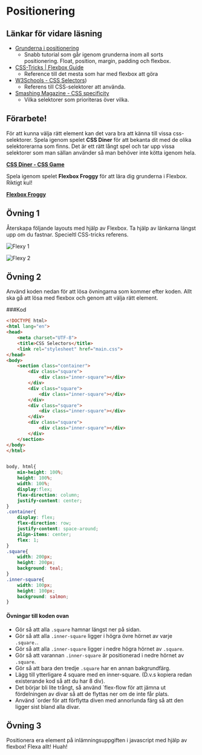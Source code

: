 # Positionering

## Länkar för vidare läsning

* [Grunderna i positionering](http://learnlayout.com/)
    - Snabb tutorial som går igenom grunderna inom all sorts positionering. Float, position, margin, padding och flexbox.
* [CSS-Tricks | Flexbox Guide](https://css-tricks.com/snippets/css/a-guide-to-flexbox/)
    - Reference till det mesta som har med flexbox att göra
* [W3Schools - CSS Selectors](http://www.w3schools.com/cssref/css_selectors.asp))
    - Referens till CSS-selektorer att använda.
* [Smashing Magazine - CSS specificity](https://www.smashingmagazine.com/2007/07/css-specificity-things-you-should-know/)
    - Vilka selektorer som prioriteras över vilka.


## Förarbete!

För att kunna välja rätt element kan det vara bra att känna till vissa css-selektorer. Spela igenom spelet **CSS Diner** för att bekanta dit med de olika selektorerarna som finns. Det är ett rätt långt spel och tar upp vissa selektorer som man sällan använder så man behöver inte kötta igenom hela.

**[CSS Diner - CSS Game](https://flukeout.github.io/)**

Spela igenom spelet **Flexbox Froggy** för att lära dig grunderna i Flexbox. Riktigt kul!

**[Flexbox Froggy](http://flexboxfroggy.com/)**


## Övning 1

Återskapa följande layouts med hjälp av Flexbox. Ta hjälp av länkarna längst upp om du fastnar. Specieltl CSS-tricks referens.

![Flexy 1](http://i.imgur.com/19wiJL9.png)

![Flexy 2](http://i.imgur.com/8a8jiN2.png)


## Övning 2

Använd koden nedan för att lösa övningarna som kommer efter koden. Allt ska gå att lösa med flexbox och genom att välja rätt element.

###Kod

```html
<!DOCTYPE html>
<html lang="en">
<head>
    <meta charset="UTF-8">
    <title>CSS Selectors</title>
    <link rel="stylesheet" href="main.css">
</head>
<body>
    <section class="container">
        <div class="square">
            <div class="inner-square"></div>
        </div>
        <div class="square">
            <div class="inner-square"></div>
        </div>
        <div class="square">
            <div class="inner-square"></div>
        </div>
        <div class="square">
            <div class="inner-square"></div>
        </div>
    </section>  
</body>
</html>
```

```css

body, html{
    min-height: 100%;
    height: 100%;
    width: 100%;
    display:flex;
    flex-direction: column;
    justify-content: center;
}
.container{
    display: flex;
    flex-direction: row;
    justify-content: space-around;
    align-items: center;
    flex: 1;
}
.square{
    width: 200px;
    height: 200px;
    background: teal;
}
.inner-square{
    width: 100px;
    height: 100px;
    background: salmon;
}
```

#### Övningar till koden ovan

* Gör så att alla `.square` hamnar längst ner på sidan.
* Gör så att alla `.inner-square` ligger i högra övre hörnet av varje `.square.`.
* Gör så att alla `.inner-square` ligger i nedre högra hörnet av `.square`.
* Gör så att varannan `.inner-square` är positionerad i nedre hörnet av `.square`.
* Gör så att bara den tredje `.square` har en annan bakgrundfärg.
* Lägg till ytterligare 4 square med en inner-square. (D.v.s kopiera redan existerande kod så att du har 8 div).
* Det börjar bli lite trångt, så använd `flex-flow för att jämna ut fördelningen av divar så att de flyttas ner om de inte får plats.
* Använd `order för att förflytta diven med annorlunda färg så att den ligger sist bland alla divar.

## Övning 3

Positionera era element på inlämningsuppgiften i javascript med hjälp av flexbox! Flexa allt! Huah!